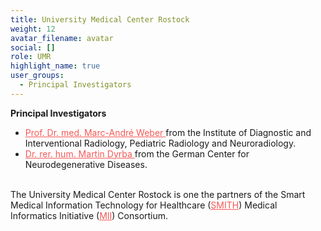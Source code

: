 ```yaml
---
title: University Medical Center Rostock
weight: 12
avatar_filename: avatar
social: []
role: UMR
highlight_name: true
user_groups:
  - Principal Investigators
---
```


**Principal Investigators**
-	<a href="https://radiologie.med.uni-rostock.de/ueber-uns/mitarbeiter/prof-dr-med-marc-andre-weber-msc" style="color: #f55957 !important;"> Prof. Dr. med. Marc-André Weber </a> from the Institute of Diagnostic and Interventional Radiology, Pediatric Radiology and Neuroradiology.
-	<a href="https://www.dzne.de/forschung/projekte/explaination/" style="color: #f55957 !important;"> Dr. rer. hum. Martin Dyrba </a> from the German Center for Neurodegenerative Diseases.




<br>The University Medical Center Rostock is one the partners of the Smart Medical Information Technology for Healthcare (<a href="https://www.smith.care/en/" style="color: #f55957">SMITH</a>) Medical Informatics Initiative (<a href="https://www.medizininformatik-initiative.de/en/start" style="color: #f55957 !important;">MII</a>) Consortium.
<style>
  .bottom-three {
    margin-bottom: 2 cm;
    text-align:justify;
    hyphens: auto;
    -webkit-hyphens: auto;
  }
</style>